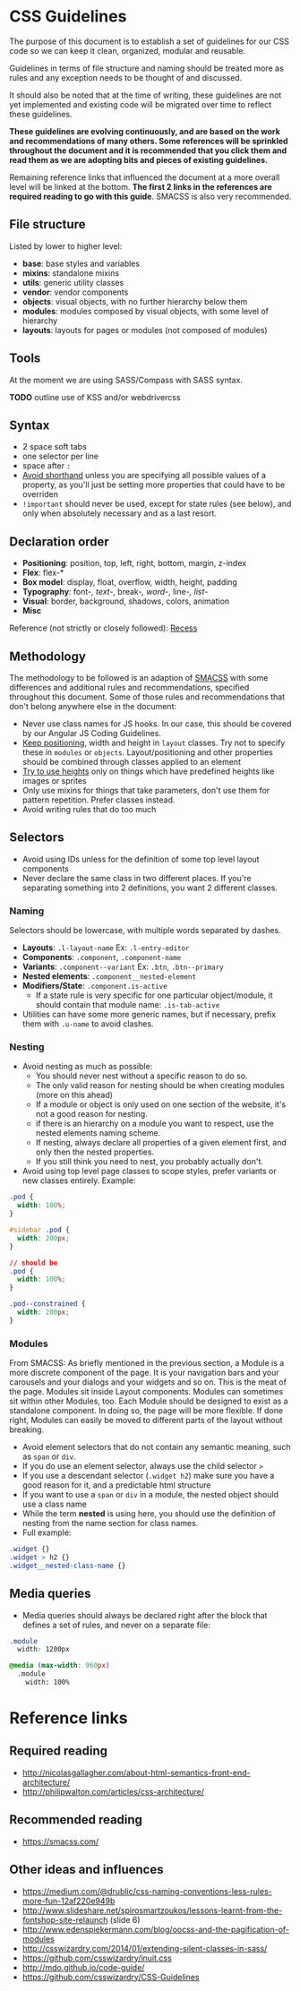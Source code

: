 # CSS Guidelines

The purpose of this document is to establish a set of guidelines for our
CSS code so we can keep it clean, organized, modular and reusable.

Guidelines in terms of file structure and naming should be treated more
as rules and any exception needs to be thought of and discussed.

It should also be noted that at the time of writing, these guidelines
are not yet implemented and existing code will be migrated over time to
reflect these guidelines.

**These guidelines are evolving continuously, and are based on the work
and recommendations of many others. Some references will be sprinkled
throughout the document and it is recommended that you click them and
read them as we are adopting bits and pieces of existing guidelines.**

Remaining reference links that influenced the document at a more overall
level will be linked at the bottom. **The first 2 links in the
references are required reading to go with this guide**. SMACSS is also
very recommended.

## File structure

Listed by lower to higher level:

- **base**: base styles and variables
- **mixins**: standalone mixins
- **utils**: generic utility classes
- **vendor**: vendor components
- **objects**: visual objects, with no further hierarchy below them
- **modules**: modules composed by visual objects, with some level of
  hierarchy
- **layouts**: layouts for pages or modules (not composed of modules)

## Tools

At the moment we are using SASS/Compass with SASS syntax.

**TODO** outline use of KSS and/or webdrivercss

## Syntax

- 2 space soft tabs
- one selector per line
- space after `:`
- [Avoid shorthand](https://github.com/csswizardry/CSS-Guidelines#shorthand) unless you are specifying all possible values of a
  property, as you'll just be setting more properties that could have to
  be overriden
- `!important` should never be used, except for state rules (see below),
  and only when absolutely necessary and as a last resort.

## Declaration order

- **Positioning**: position, top, left, right, bottom, margin, z-index
- **Flex**: flex-*
- **Box model**: display, float, overflow, width, height, padding
- **Typography**: font-*, text-*, break-*, word-*, line-*, list-*
- **Visual**: border, background, shadows, colors, animation
- **Misc**

Reference (not strictly or closely followed): [Recess](https://github.com/twitter/recess/blob/master/lib/lint/strict-property-order.js)

## Methodology

The methodology to be followed is an adaption of [SMACSS](https://smacss.com/) 
with some differences and additional rules and recommendations,
specified throughout this document. Some of those rules and
recommendations that don't belong anywhere else in the document:
- Never use class names for JS hooks. In our case, this should be
  covered by our Angular JS Coding Guidelines.
- [Keep positioning](https://github.com/csswizardry/CSS-Guidelines#layout), width and height in `layout` classes. Try not to
  specify these in `modules` or `objects`. Layout/positioning and other
  properties should be combined through classes applied to an element
- [Try to use heights](https://github.com/csswizardry/CSS-Guidelines#layout) only on things which have predefined heights like images
  or sprites
- Only use mixins for things that take parameters, don't use them for
  pattern repetition. Prefer classes instead.
- Avoid writing rules that do too much

## Selectors

- Avoid using IDs unless for the definition of some top level layout
  components
- Never declare the same class in two different places. If you're
  separating something into 2 definitions, you want 2 different classes.

### Naming
Selectors should be lowercase, with multiple words separated by dashes.

- **Layouts**: `.l-layout-name` Ex: `.l-entry-editor`
- **Components**: `.component`, `.component-name`
- **Variants**: `.component--variant` Ex: `.btn`, `.btn--primary`
- **Nested elements**: `.component__nested-element` 
- **Modifiers/State**: `.component.is-active`
  - If a state rule is very specific for one particular object/module,
    it should contain that module name: `.is-tab-active`
- Utilities can have some more generic names, but if necessary, prefix
  them with `.u-name` to avoid clashes.

### Nesting
- Avoid nesting as much as possible:
  - You should never nest without a specific reason to do so.
  - The only valid reason for nesting should be when creating modules
    (more on this ahead)
  - If a module or object is only used on one section of the website,
    it's not a good reason for nesting.
  - if there is an hierarchy on a module you want to respect, use the
    nested elements naming scheme.
  - If nesting, always declare all properties of a given element first,
    and only then the nested properties.
  - If you still think you need to nest, you probably actually don't.
- Avoid using top level page classes to scope styles, prefer variants or
  new classes entirely. Example:
```css
.pod {
  width: 100%;
}

#sidebar .pod {
  width: 200px;
}

// should be
.pod {
  width: 100%;
}

.pod--constrained {
  width: 200px;
}

```

### Modules

From SMACSS:
    As briefly mentioned in the previous section, a Module is a more discrete
    component of the page. It is your navigation bars and your carousels and your
    dialogs and your widgets and so on. This is the meat of the page. Modules sit
    inside Layout components. Modules can sometimes sit within other Modules, too.
    Each Module should be designed to exist as a standalone component. In doing so,
    the page will be more flexible. If done right, Modules can easily be moved to
    different parts of the layout without breaking.

- Avoid element selectors that do not contain any semantic meaning,
  such as `span` or `div`.
- If you do use an element selector, always use the child selector `>`
- If you use a descendant selector (`.widget h2`) make sure you have a
  good reason for it, and a predictable html structure
- If you want to use a `span` or `div` in a module, the nested object
  should use a class name
- While the term **nested** is using here, you should use the definition
  of nesting from the name section for class names.
- Full example:
```css
.widget {}
.widget > h2 {}
.widget__nested-class-name {}
```

## Media queries

- Media queries should always be declared right after the block that
  defines a set of rules, and never on a separate file:

```css
.module
  width: 1200px

@media (max-width: 960px)
  .module
    width: 100%
```

# Reference links

## Required reading
- http://nicolasgallagher.com/about-html-semantics-front-end-architecture/
- http://philipwalton.com/articles/css-architecture/

## Recommended reading
- https://smacss.com/

## Other ideas and influences
- https://medium.com/@drublic/css-naming-conventions-less-rules-more-fun-12af220e949b
- http://www.slideshare.net/spirosmartzoukos/lessons-learnt-from-the-fontshop-site-relaunch (slide 6)
- http://www.edenspiekermann.com/blog/oocss-and-the-pagification-of-modules
- http://csswizardry.com/2014/01/extending-silent-classes-in-sass/
- https://github.com/csswizardry/inuit.css
- http://mdo.github.io/code-guide/
- https://github.com/csswizardry/CSS-Guidelines

